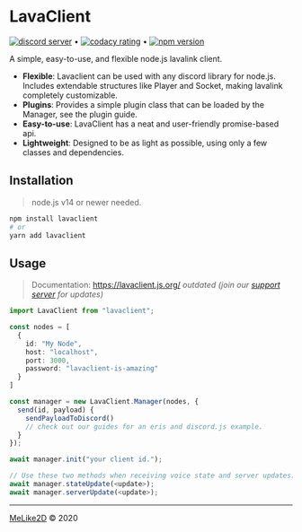 # LavaClient

[![discord server][discord]](https://discord.gg/vuJxnYk) &bull; [![codacy rating][codacy]](https://www.codacy.com/gh/Lavaclient/lavaclient?utm_source=github.com&utm_medium=referral&utm_content=Lavaclient/lavaclient&utm_campaign=Badge_Grade) &bull; [![npm version][version]](https://npmjs.com/lavaclient)

A simple, easy-to-use, and flexible node.js lavalink client.

- **Flexible**: Lavaclient can be used with any discord library for node.js. Includes extendable structures like Player and Socket, making lavalink completely customizable.
- **Plugins**: Provides a simple plugin class that can be loaded by the Manager, see the plugin guide.
- **Easy-to-use**: LavaClient has a neat and user-friendly promise-based api.
- **Lightweight**: Designed to be as light as possible, using only a few classes and dependencies.

## Installation

> node.js v14 or newer needed.

```sh
npm install lavaclient
# or
yarn add lavaclient
```

## Usage

> Documentation: <https://lavaclient.js.org/> *outdated (join our [support server](https://discord.gg/vuJxnYk) for updates)*

```ts
import LavaClient from "lavaclient";

const nodes = [
  {
    id: "My Node",
    host: "localhost",
    port: 3000,
    password: "lavaclient-is-amazing"
  }
]

const manager = new LavaClient.Manager(nodes, {
  send(id, payload) {
    sendPayloadToDiscord()
    // check out our guides for an eris and discord.js example.
  }
});

await manager.init("your client id.");

// Use these two methods when receiving voice state and server updates.
await manager.stateUpdate(<update>);
await manager.serverUpdate(<update>);

```

[discord]: https://discordapp.com/api/guilds/733105160628469793/embed.png
[codacy]: https://api.codacy.com/project/badge/Grade/fe049eb85ee74900ae764fc5af6a6299
[version]: https://img.shields.io/npm/v/lavaclient.svg?maxAge=3600

---

[MeLike2D](https://melike2d.me/) &copy; 2020
